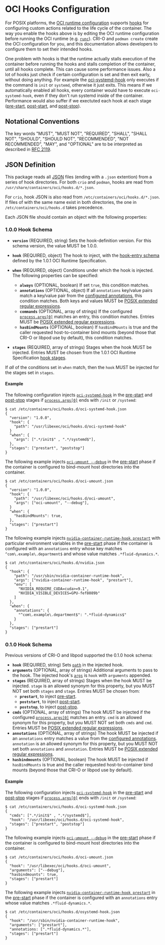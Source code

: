 # OCI Hooks Configuration

For POSIX platforms, the [OCI runtime configuration][runtime-spec] supports [hooks][spec-hooks] for configuring custom actions related to the life cycle of the container.
The way you enable the hooks above is by editing the OCI runtime configuration before running the OCI runtime (e.g. [`runc`][runc]).
CRI-O and `podman create` create the OCI configuration for you, and this documentation allows developers to configure them to set their intended hooks.

One problem with hooks is that the runtime actually stalls execution of the container before running the hooks and stalls completion of the container, until all hooks complete.
This can cause some performance issues.
Also a lot of hooks just check if certain configuration is set and then exit early, without doing anything.
For example the [oci-systemd-hook][] only executes if the command is `init` or `systemd`, otherwise it just exits.
This means if we automatically enabled all hooks, every container would have to execute `oci-systemd-hook`, even if they don't run systemd inside of the container.
Performance would also suffer if we exectuted each hook at each stage ([pre-start][], [post-start][], and [post-stop][]).

## Notational Conventions

The key words "MUST", "MUST NOT", "REQUIRED", "SHALL", "SHALL NOT", "SHOULD", "SHOULD NOT", "RECOMMENDED", "NOT RECOMMENDED", "MAY", and "OPTIONAL" are to be interpreted as described in [RFC 2119][rfc2119].

## JSON Definition

This package reads all [JSON][] files (ending with a `.json` extention) from a series of hook directories.
For both `crio` and `podman`, hooks are read from `/usr/share/containers/oci/hooks.d/*.json`.

For `crio`, hook JSON is also read from `/etc/containers/oci/hooks.d/*.json`.
If files of with the same name exist in both directories, the one in `/etc/containers/oci/hooks.d` takes precedence.

Each JSON file should contain an object with the following properties:

### 1.0.0 Hook Schema

* **`version`** (REQUIRED, string) Sets the hook-definition version.
    For this schema version, the value MUST be 1.0.0.
* **`hook`** (REQUIRED, object) The hook to inject, with the [hook-entry schema][spec-hooks] defined by the 1.0.1 OCI Runtime Specification.
* **`when`** (REQUIRED, object) Conditions under which the hook is injected.
    The following properties can be specified:

    * **`always`** (OPTIONAL, boolean) If set `true`, this condition matches.
    * **`annotations`** (OPTIONAL, object) If all `annotations` key/value pairs match a key/value pair from the [configured annotations][spec-annotations], this condition matches.
        Both keys and values MUST be [POSIX extended regular expressions][POSIX-ERE].
    * **`commands`** (OPTIONAL, array of strings) If the configured [`process.args[0]`][spec-process] matches an entry, this condition matches.
        Entries MUST be [POSIX extended regular expressions][POSIX-ERE].
    * **`hasBindMounts`** (OPTIONAL, boolean) If `hasBindMounts` is true and the caller requested host-to-container bind mounts (beyond those that CRI-O or libpod use by default), this condition matches.
* **`stages`** (REQUIRED, array of strings) Stages when the hook MUST be injected.
    Entries MUST be chosen from the 1.0.1 OCI Runtime Specification [hook stages][spec-hooks].

If *all* of the conditions set in `when` match, then the `hook` MUST be injected for the stages set in `stages`.

#### Example

The following configuration injects [`oci-systemd-hook`][oci-systemd-hook] in the [pre-start][] and [post-stop][] stages if [`process.args[0]`][spec-process] ends with `/init` or `/systemd`:

```console
$ cat /etc/containers/oci/hooks.d/oci-systemd-hook.json
{
  "version": "1.0.0",
  "hook": {
    "path": "/usr/libexec/oci/hooks.d/oci-systemd-hook"
  }
  "when": {
    "args": [".*/init$" , ".*/systemd$"],
  },
  "stages": ["prestart", "poststop"]
}
```

The following example injects [`oci-umount --debug`][oci-umount] in the [pre-start][] phase if the container is configured to bind-mount host directories into the container.

```console
$ cat /etc/containers/oci/hooks.d/oci-umount.json
{
  "version": "1.0.0",
  "hook": {
    "path": "/usr/libexec/oci/hooks.d/oci-umount",
    "args": ["oci-umount", "--debug"],
  }
  "when": {
    "hasBindMounts": true,
  },
  "stages": ["prestart"]
}
```

The following example injects [`nvidia-container-runtime-hook prestart`][nvidia-container-runtime-hook] with particular environment variables in the [pre-start][] phase if the container is configured with an `annotations` entry whose key matches `^com\.example\.department$` and whose value matches `.*fluid-dynamics.*`.

```console
$ cat /etc/containers/oci/hooks.d/nvidia.json
{
  "hook": {
    "path": "/usr/sbin/nvidia-container-runtime-hook",
    "args": ["nvidia-container-runtime-hook", "prestart"],
    "env": [
      "NVIDIA_REQUIRE_CUDA=cuda>=9.1",
      "NVIDIA_VISIBLE_DEVICES=GPU-fef8089b"
    ]
  },
  "when": {
    "annotations": {
      "^com\.example\.department$": ".*fluid-dynamics$"
    }
  },
  "stages": ["prestart"]
}
```

### 0.1.0 Hook Schema

Previous versions of CRI-O and libpod supported the 0.1.0 hook schema:

* **`hook`** (REQUIRED, string) Sets [`path`][spec-hooks] in the injected hook.
* **`arguments`** (OPTIONAL, array of strings) Additional arguments to pass to the hook.
    The injected hook's [`args`][spec-hooks] is `hook` with `arguments` appended.
* **`stages`** (REQUIRED, array of strings) Stages when the hook MUST be injected.
    `stage` is an allowed synonym for this property, but you MUST NOT set both `stages` and `stage`.
    Entries MUST be chosen from:
    * **`prestart`**, to inject [pre-start][].
    * **`poststart`**, to inject [post-start][].
    * **`poststop`**, to inject [post-stop][].
* **`cmds`** (OPTIONAL, array of strings) The hook MUST be injected if the configured [`process.args[0]`][spec-process] matches an entry.
    `cmd` is an allowed synonym for this property, but you MUST NOT set both `cmds` and `cmd`.
    Entries MUST be [POSIX extended regular expressions][POSIX-ERE].
* **`annotations`** (OPTIONAL, array of strings) The hook MUST be injected if an `annotations` entry matches a value from the [configured annotations][spec-annotations].
    `annotation` is an allowed synonym for this property, but you MUST NOT set both `annotations` and `annotation`.
    Entries MUST be [POSIX extended regular expressions][POSIX-ERE].
* **`hasbindmounts`** (OPTIONAL, boolean) The hook MUST be injected if `hasBindMounts` is true and the caller requested host-to-container bind mounts (beyond those that CRI-O or libpod use by default).

#### Example

The following configuration injects [`oci-systemd-hook`][oci-systemd-hook] in the [pre-start][] and [post-stop][] stages if [`process.args[0]`][spec-process] ends with `/init` or `/systemd`:

```console
$ cat /etc/containers/oci/hooks.d/oci-systemd-hook.json
{
  "cmds": [".*/init$" , ".*/systemd$"],
  "hook": "/usr/libexec/oci/hooks.d/oci-systemd-hook",
  "stages": ["prestart", "poststop"]
}
```

The following example injects [`oci-umount --debug`][oci-umount] in the [pre-start][] phase if the container is configured to bind-mount host directories into the container.

```console
$ cat /etc/containers/oci/hooks.d/oci-umount.json
{
  "hook": "/usr/libexec/oci/hooks.d/oci-umount",
  "arguments": ["--debug"],
  "hasbindmounts": true,
  "stages": ["prestart"]
}
```

The following example injects [`nvidia-container-runtime-hook prestart`][nvidia-container-runtime-hook] in the [pre-start][] phase if the container is configured with an `annotations` entry whose value matches `.*fluid-dynamics.*`.

```console
$ cat /etc/containers/oci/hooks.d/osystemd-hook.json
{
  "hook": "/usr/sbin/nvidia-container-runtime-hook",
  "arguments": ["prestart"],
  "annotations: [".*fluid-dynamics.*"],
  "stages": ["prestart"]
}
```

[JSON]: https://tools.ietf.org/html/rfc8259
[nvidia-container-runtime-hook]: https://github.com/NVIDIA/nvidia-container-runtime/tree/master/hook/nvidia-container-runtime-hook
[oci-systemd-hook]: https://github.com/projectatomic/oci-systemd-hook
[oci-umount]: https://github.com/projectatomic/oci-umount
[POSIX-ERE]: http://pubs.opengroup.org/onlinepubs/9699919799/basedefs/V1_chap09.html#tag_09_04
[post-start]: https://github.com/opencontainers/runtime-spec/blob/v1.0.1/config.md#poststart
[post-stop]: https://github.com/opencontainers/runtime-spec/blob/v1.0.1/config.md#poststop
[pre-start]: https://github.com/opencontainers/runtime-spec/blob/v1.0.1/config.md#prestart
[rfc2119]: http://tools.ietf.org/html/rfc2119
[runc]: https://github.com/opencontainers/runc
[runtime-spec]: https://github.com/opencontainers/runtime-spec/blob/v1.0.1/spec.md
[spec-annotations]: https://github.com/opencontainers/runtime-spec/blob/v1.0.1/config.md#annotations
[spec-hooks]: https://github.com/opencontainers/runtime-spec/blob/v1.0.1/config.md#posix-platform-hooks
[spec-process]: https://github.com/opencontainers/runtime-spec/blob/v1.0.1/config.md#process
